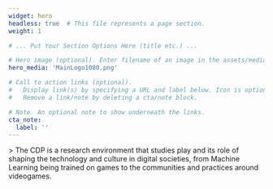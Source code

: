 ```yaml
---
widget: hero
headless: true  # This file represents a page section.
weight: 1

# ... Put Your Section Options Here (title etc.) ...

# Hero image (optional). Enter filename of an image in the assets/media/ folder.
hero_media: 'MainLogo1080.png'

# Call to action links (optional).
#   Display link(s) by specifying a URL and label below. Icon is optional for `cta`.
#   Remove a link/note by deleting a cta/note block.

# Note. An optional note to show underneath the links.
cta_note:
  label: ''
---
```

<p style = "">
> The CDP is a research environment that studies play and its role of shaping the technology and culture in digital societies, from Machine Learning being trained on games to the communities and practices around videogames.
</p>